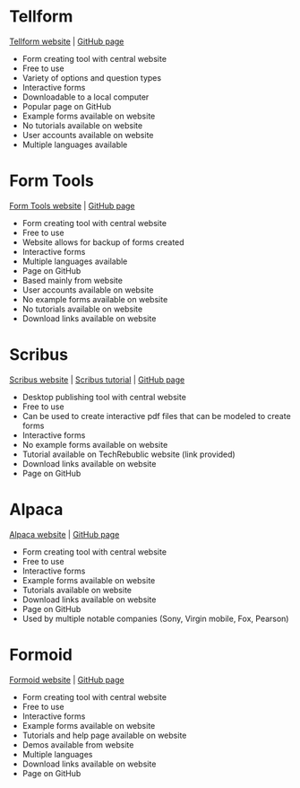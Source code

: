 # Tellform
[Tellform website](https://www.tellform.com/)
|
[GitHub page](https://github.com/tellform)

* Form creating tool with central website
* Free to use
* Variety of options and question types
* Interactive forms
* Downloadable to a local computer
* Popular page on GitHub
* Example forms available on website
* No tutorials available on website
* User accounts available on website
* Multiple languages available

# Form Tools
[Form Tools website](https://formtools.org/)
|
[GitHub page](https://github.com/formtools)

* Form creating tool with central website
* Free to use
* Website allows for backup of forms created
* Interactive forms
* Multiple languages available
* Page on GitHub
* Based mainly from website
* User accounts available on website
* No example forms available on website
* No tutorials available on website
* Download links available on website

# Scribus
[Scribus website](https://www.scribus.net/)
|
[Scribus tutorial](http://www.techrepublic.com/blog/tr-dojo/create-interactive-pdf-documents-with-scribus/)
|
[GitHub page](https://github.com/scribusproject)

* Desktop publishing tool with central website
* Free to use
* Can be used to create interactive pdf files that can be modeled to create forms
* Interactive forms
* No example forms available on website
* Tutorial available on TechRebublic website (link provided)
* Download links available on website
* Page on GitHub

# Alpaca
[Alpaca website](http://www.alpacajs.org/)
|
[GitHub page](https://github.com/gitana/alpaca)

* Form creating tool with central website
* Free to use
* Interactive forms
* Example forms available on website
* Tutorials available on website
* Download links available on website
* Page on GitHub
* Used by multiple notable companies (Sony, Virgin mobile, Fox, Pearson)

# Formoid
[Formoid website](http://formoid.com/)
|
[GitHub page](https://github.com/Formoid/Formoid)

* Form creating tool with central website
* Free to use
* Interactive forms
* Example forms available on website
* Tutorials and help page available on website
* Demos available from website
* Multiple languages
* Download links available on website
* Page on GitHub